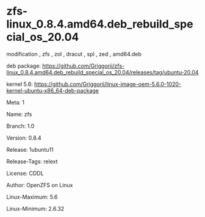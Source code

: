# zfs-linux_0.8.4.amd64.deb_rebuild_special_os_20.04
modification , zfs , zol , dracut , spl , zed , amd64.deb

deb package: https://github.com/Griggorii/zfs-linux_0.8.4.amd64.deb_rebuild_special_os_20.04/releases/tag/ubuntu-20.04

kernel 5.6: https://github.com/Griggorii/linux-image-oem-5.6.0-1020-kernel-ubuntu-x86_64-deb-package

Meta:          1

Name:          zfs

Branch:        1.0

Version:       0.8.4

Release:      1ubuntu11

Release-Tags:  relext

License:       CDDL

Author:        OpenZFS on Linux

Linux-Maximum: 5.6

Linux-Minimum: 2.6.32
